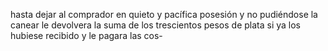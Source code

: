 hasta dejar al comprador en quieto y pacífica posesión y no pudiéndose la canear le devolvera la suma de los trescientos pesos de plata si ya los hubiese recibido y le pagara las cos-